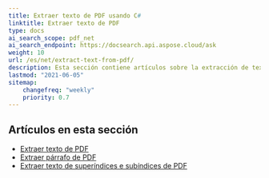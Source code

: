 ```yaml
---
title: Extraer texto de PDF usando C#
linktitle: Extraer texto de PDF
type: docs
ai_search_scope: pdf_net
ai_search_endpoint: https://docsearch.api.aspose.cloud/ask
weight: 10
url: /es/net/extract-text-from-pdf/
description: Esta sección contiene artículos sobre la extracción de texto de documentos PDF utilizando Aspose.PDF en C#.
lastmod: "2021-06-05"
sitemap:
    changefreq: "weekly"
    priority: 0.7
---
```

## Artículos en esta sección

- [Extraer texto de PDF](/pdf/net/extract-text-from-all-pdf/)
- [Extraer párrafo de PDF](/pdf/net/extract-paragraph-from-pdf/)
- [Extraer texto de superíndices e subíndices de PDF](/pdf/net/extract-superscripts-subscripts-from-pdf/)